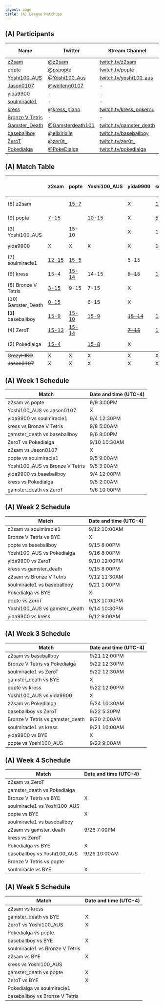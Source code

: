 ```yaml
---
layout: page
title: (A) League Matchups
---
```


## (A) Participants ##

<table>
  <thead>
    <tr>
      <th>Name</th>
      <th>Twitter</th>
      <th>Stream Channel</th>
	  <th>Sprint Time</th>
	  <th>Rating</th>
    </tr>
  </thead>
  <tbody>
    <tr>
      <td><a href="https://steamcommunity.com/id/z2sam/">z2sam</a></td>
      <td><a href="https://twitter.com/z2sam">@z2sam</a></td>
      <td><a href="https://www.twitch.tv/z2sam">twitch.tv/z2sam</a></td>
      <td>44.96</td>
      <td>50000</td>
    </tr>
    <tr>
      <td><a href="https://steamcommunity.com/profiles/76561198818744755/">popte</a></td>
      <td><a href="https://twitter.com/pspopte">@pspopte</a></td>
      <td><a href="https://www.twitch.tv/popte">twitch.tv/popte</a></td>
      <td>49.1</td>
      <td>18130</td>
    </tr>
    <tr>
      <td><a href="https://steamcommunity.com/profiles/76561198251580070">Yoshi100_AUS</a></td>
      <td><a href="https://twitter.com/Yoshi100_Aus">@Yoshi100_Aus</a></td>
      <td><a href="https://www.twitch.tv/yoshi100_aus">twitch.tv/yoshi100_aus</a></td>
      <td>43.50</td>
      <td>16263</td>
    </tr>
    <tr>
      <td><a href="https://steamcommunity.com/profiles/76561198365987531/">Jason0107</a></td>
      <td><a href="https://twitter.com/weiteng0107">@weiteng0107</a></td>
      <td>-</td>
      <td>-</td>
      <td>10830</td>
    </tr>
    <tr>
      <td><a href="http://steamcommunity.com/id/yida9900">yida9900</a></td>
      <td>-</td>
      <td>-</td>
      <td>-</td>
      <td>-</td>
    </tr>
    <tr>
      <td><a href="https://steamcommunity.com/profiles/76561198316470465/">soulmiracle1</a></td>
      <td>-</td>
      <td>-</td>
      <td>49</td>
      <td>19757</td>
    </tr>
    <tr>
      <td><a href="https://steamcommunity.com/profiles/76561198540231828/">kress</a></td>
      <td><a href="https://twitter.com/kress_piano">@kress_piano</a></td>
      <td><a href="https://www.twitch.tv/kress_pokerou">twitch.tv/kress_pokerou</a></td>
      <td>48.66</td>
      <td>11000</td>
    </tr>
    <tr>
      <td><a href="https://steamcommunity.com/profiles/76561198361068317/">Bronze V Tetris</a></td>
      <td>-</td>
      <td>-</td>
      <td>46</td>
      <td>-</td>
    </tr>
    <tr>
      <td><a href="https://steamcommunity.com/id/Im2Trashhhh11/">Gamster_Death</a></td>
      <td><a href="https://twitter.com/Gamsterdeath101">@Gamsterdeath101</a></td>
      <td><a href="https://www.twitch.tv/gamster_death">twitch.tv/gamster_death</a></td>
      <td>57.93</td>
      <td>3481</td>
    </tr>
    <tr>
      <td><a href="https://steamcommunity.com/id/elixirixile/">baseballboy</a></td>
      <td><a href="https://twitter.com/elixirixile">@elixirixile</a></td>
      <td><a href="https://www.twitch.tv/baseballboy">twitch.tv/baseballboy</a></td>
      <td>44.7</td>
      <td>17000</td>
    </tr>
    <tr>
      <td><a href="https://steamcommunity.com/id/ZeroT_/">ZeroT</a></td>
      <td><a href="https://twitter.com/zer0t_">@zer0t_</a></td>
      <td><a href="https://www.twitch.tv/zer0t_">twitch.tv/zer0t_</a></td>
      <td>44.33</td>
      <td>16000</td>
    </tr>
    <tr>
      <td><a href="https://steamcommunity.com/id/PokeDIalga/">Pokedialga</a></td>
      <td><a href="https://twitter.com/PokeDialga">@PokeDialga</a></td>
      <td><a href="https://www.twitch.tv/pokedialga">twitch.tv/pokedialga</a></td>
      <td>41.88</td>
      <td>27600</td>
    </tr>
  </tbody>
</table>

## (A) Match Table ##

<table>
  <thead>
    <tr>
      <th> </th>
      <th>z2sam</th>
      <th>popte</th>
      <th>Yoshi100_AUS</th>
      <th>yida9900</th>
      <th>soulmiracle1</th>
      <th>kress</th>
      <th>Bronze V Tetris</th>
      <th>Gamster_Death</th>
      <th>baseballboy</th>
      <th>ZeroT</th>
      <th>Pokedialga</th>
      <th>W-L</th>
      <th>Pt. Diff</th>
    </tr>
  </thead>
  <tbody>
    <tr>
      <td>(5) z2sam</td>
      <td> </td> <!--z2sam-->
      <td><a href="https://www.youtube.com/watch?v=v-xeYvML-0g">15-7</a></td> <!--popte-->
      <td> </td> <!--Yoshi100_AUS-->
      <td>X</td> <!--yida9900-->
      <td><a href="https://www.youtube.com/watch?v=ckSVXPdhTCY">15-12</a></td> <!--soulmiracle1-->
      <td>4-15</td> <!--kress-->
      <td><a href="https://www.youtube.com/watch?v=Jpr3-wk974E">15-3</a></td> <!--Bronze V Tetris-->
      <td><a href="https://www.youtube.com/watch?v=TyklYXQNoPU">15-0</a></td> <!--Gamster_Death-->
      <td><a href="https://www.youtube.com/watch?v=e7RRcxpPOiM">9-15</a></td> <!--baseballboy-->
      <td>13-15</td> <!--ZeroT-->
      <td><a href="https://www.twitch.tv/videos/314259725">4-15</a></td> <!--Pokedialga-->
      <td>4-4</td>
      <td>+8</td>
    </tr>
    <tr>
      <td>(9) popte</td>
      <td><a href="https://www.twitch.tv/videos/308143292">7-15</a></td> <!--z2sam-->
      <td> </td> <!--popte-->
      <td><a href="https://www.twitch.tv/videos/313271803">10-15</a></td> <!--Yoshi100_AUS-->
      <td>X</td> <!--yida9900-->
      <td><a href="https://www.twitch.tv/videos/306191963">5-15</a></td> <!--soulmiracle1-->
      <td><a href="https://www.twitch.tv/videos/313290114">14-15</a></td> <!--kress-->
      <td>15-9</td> <!--Bronze V Tetris-->
      <td> </td> <!--Gamster_Death-->
      <td><a href="https://www.youtube.com/watch?v=Ml2VuRTlUDk">10-15</a></td> <!--baseballboy-->
      <td><a href="https://www.twitch.tv/videos/309804687">14-15</a></td> <!--ZeroT-->
      <td> </td> <!--Pokedialga-->
      <td>1-6</td>
      <td>-24</td>
    </tr>
    <tr>
      <td>(3) Yoshi100_AUS</td>
      <td> </td> <!--z2sam-->
      <td>15-10</td> <!--popte-->
      <td> </td> <!--Yoshi100_AUS-->
      <td>X</td> <!--yida9900-->
      <td>15-3</td> <!--soulmiracle1-->
      <td>15-14</td> <!--kress-->
      <td>15-7</td> <!--Bronze V Tetris-->
      <td><a href="https://www.twitch.tv/videos/310248251">15-6</a></td> <!--Gamster_Death-->
      <td><a href="https://www.twitch.tv/videos/314946016?t=26m41s">9-15</a></td> <!--baseballboy-->
      <td> </td> <!--ZeroT-->
      <td><a href="https://www.twitch.tv/videos/310842615">8-15</a></td> <!--Pokedialga-->
      <td>5-2</td>
      <td>+22</td>
    </tr>
    <tr>
      <td><del>yida9900</del></td>
      <td>X</td> <!--z2sam-->
      <td>X</td> <!--popte-->
      <td>X</td> <!--Yoshi100_AUS-->
      <td>X</td> <!--yida9900-->
      <td><del>15-5</del></td> <!--soulmiracle1-->
      <td><del>15-8</del></td> <!--kress-->
      <td>X</td> <!--Bronze V Tetris-->
      <td>X</td> <!--Gamster_Death-->
      <td><a href="https://www.twitch.tv/videos/306720427"><del>14-15</del></a></td> <!--baseballboy-->
      <td>X</td> <!--ZeroT-->
      <td>X</td> <!--Pokedialga-->
      <td><del>2-1</del></td>
      <td><del>+16</del></td>
    </tr>
    <tr>
      <td>(7) soulmiracle1</td>
      <td><a href="https://www.youtube.com/watch?v=ckSVXPdhTCY">12-15</a></td> <!--z2sam-->
      <td><a href="https://www.twitch.tv/videos/306191963">15-5</a></td> <!--popte-->
      <td></td> <!--Yoshi100_AUS-->
      <td><del>5-15</del></td> <!--yida9900-->
      <td> </td> <!--soulmiracle1-->
      <td><a href="https://www.youtube.com/watch?v=C_jDpguWv1A">15-14</a></td> <!--kress-->
      <td> </td> <!--Bronze V Tetris-->
      <td> </td> <!--Gamster_Death-->
      <td><a href="https://www.youtube.com/watch?v=42Lc7Sex-n8">6-15</a></td> <!--baseballboy-->
      <td><a href="https://www.twitch.tv/videos/313178404">15-13</a></td> <!--ZeroT-->
      <td> </td> <!--Pokedialga-->
      <td>3-2</td>
      <td>+1</td>
    </tr>
    <tr>
      <td>(6) kress</td>
      <td>15-4</td> <!--z2sam-->
      <td><a href="https://www.youtube.com/watch?v=UMryibu32WU">15-14</a></td> <!--popte-->
      <td>14-15</td> <!--Yoshi100_AUS-->
      <td><del>8-15</del></td> <!--yida9900-->
      <td><a href="https://www.youtube.com/watch?v=C_jDpguWv1A">14-15</a></td> <!--soulmiracle1-->
      <td> </td> <!--kress-->
      <td>15-11</td> <!--Bronze V Tetris-->
      <td>15-5</td> <!--Gamster_Death-->
      <td><a href="https://www.youtube.com/watch?v=cEoHj3tHfx8">11-15</a></td> <!--baseballboy-->
      <td><a href="https://www.twitch.tv/videos/315991942">12-15</a></td> <!--ZeroT-->
      <td>4-15</td> <!--Pokedialga-->
      <td>4-5</td>
      <td>+6</td>
    </tr>
    <tr>
      <td>(8) Bronze V Tetris</td>
      <td><a href="https://www.youtube.com/watch?v=Jpr3-wk974E">3-15</a></td> <!--z2sam-->
      <td>9-15</td> <!--popte-->
      <td>7-15</td> <!--Yoshi100_AUS-->
      <td>X</td> <!--yida9900-->
      <td> </td> <!--soulmiracle1-->
      <td>11-15</td> <!--kress-->
      <td> </td> <!--Bronze V Tetris-->
      <td><a href="https://www.twitch.tv/videos/311972967">15-6</a></td> <!--Gamster_Death-->
      <td>8-15</td> <!--baseballboy-->
      <td> </td> <!--ZeroT-->
      <td><a href="https://www.twitch.tv/videos/313352721">0-15</a></td> <!--Pokedialga-->
      <td>1-6</td>
      <td>-43</td>
    </tr>
    <tr>
      <td>(10) Gamster_Death</td>
      <td><a href="https://www.youtube.com/watch?v=TyklYXQNoPU">0-15</a></td> <!--z2sam-->
      <td> </td> <!--popte-->
      <td>6-15</td> <!--Yoshi100_AUS-->
      <td>X</td> <!--yida9900-->
      <td> </td> <!--soulmiracle1-->
      <td><a href="https://www.twitch.tv/videos/310644199">5-15</a></td> <!--kress-->
      <td><a href="https://www.twitch.tv/videos/311972967">6-15</a></td> <!--Bronze V Tetris-->
      <td> </td> <!--Gamster_Death-->
      <td><a href="https://www.twitch.tv/videos/306782167">3-15</a></td> <!--baseballboy-->
      <td><a href="https://www.twitch.tv/videos/307780615">3-15</a></td> <!--ZeroT-->
      <td>0-15</td> <!--Pokedialga-->
      <td>0-7</td>
      <td>-82</td>
    </tr>
    <tr>
      <td><b>(1)</b> baseballboy</td>
      <td><a href="https://www.youtube.com/watch?v=e7RRcxpPOiM">15-9</a></td> <!--z2sam-->
      <td><a href="https://www.youtube.com/watch?v=Ml2VuRTlUDk">15-10</a></td> <!--popte-->
      <td><a href="https://www.twitch.tv/videos/314946016?t=26m41s">15-9</a></td> <!--Yoshi100_AUS-->
      <td><a href="https://www.twitch.tv/videos/306720427"><del>15-14</del></a></td> <!--yida9900-->
      <td><a href="https://www.youtube.com/watch?v=42Lc7Sex-n8">15-6</a></td> <!--soulmiracle1-->
      <td><a href="https://www.youtube.com/watch?v=cEoHj3tHfx8">15-11</a></td> <!--kress-->
      <td>15-8</td> <!--Bronze V Tetris-->
      <td><a href="https://www.twitch.tv/videos/306782129">15-3</a></td> <!--Gamster_Death-->
      <td> </td> <!--baseballboy-->
      <td><a href="https://www.youtube.com/watch?v=e-B26X_y15M">15-12</a></td> <!--ZeroT-->
      <td> </td> <!--Pokedialga-->
      <td>8-0</td>
      <td>+52</td>
    </tr>
    <tr>
      <td>(4) ZeroT</td>
      <td><a href="https://www.twitch.tv/videos/316370372">15-13</a></td> <!--z2sam-->
      <td><a href="https://www.twitch.tv/videos/309804687">15-14</a></td> <!--popte-->
      <td> </td> <!--Yoshi100_AUS-->
      <td><a href="https://www.twitch.tv/videos/308357458"><del>7-15</del></a></td> <!--yida9900-->
      <td><a href="https://www.twitch.tv/videos/313178404">13-15</a></td> <!--soulmiracle1-->
      <td><a href="https://www.twitch.tv/videos/315991942">15-12</a></td> <!--kress-->
      <td> </td> <!--Bronze V Tetris-->
      <td><a href="https://www.twitch.tv/videos/307232197">15-3</a></td> <!--Gamster_Death-->
      <td><a href="https://www.youtube.com/watch?v=e-B26X_y15M">12-15</a></td> <!--baseballboy-->
      <td> </td> <!--ZeroT-->
      <td><a href="https://www.twitch.tv/videos/308337115">5-15</a></td> <!--Pokedialga-->
      <td>4-3</td>
      <td>+3</td>
    </tr>
    <tr>
      <td>(2) Pokedialga</td>
      <td><a href="https://www.twitch.tv/videos/314259725">15-4</a></td> <!--z2sam-->
      <td> </td> <!--popte-->
      <td><a href="https://www.twitch.tv/videos/310888205">15-8</a></td> <!--Yoshi100_AUS-->
      <td>X</td> <!--yida9900-->
      <td> </td> <!--soulmiracle1-->
      <td>15-4</td> <!--kress-->
      <td><a href="https://www.twitch.tv/videos/313352721">15-0</a></td> <!--Bronze V Tetris-->
      <td>15-0</td> <!--Gamster_Death-->
      <td> </td> <!--baseballboy-->
      <td><a href="https://www.twitch.tv/videos/308360644">15-5</a></td> <!--ZeroT-->
      <td> </td> <!--Pokedialga-->
      <td>6-0</td>
      <td>+69</td>
    </tr>
  </tbody>
  <tfoot>
    <tr>
      <td><del>CrazyHIKO</del></td>
      <td>X</td> <!--z2sam-->
      <td>X</td> <!--popte-->
      <td>X</td> <!--Yoshi100_AUS-->
      <td>X</td> <!--Jason0107-->
      <td>X</td> <!--soulmiracle1-->
      <td>X</td> <!--kress-->
      <td>X</td> <!--Bronze V Tetris-->
      <td>X</td> <!--Gamster_Death-->
      <td>X</td> <!--baseballboy-->
      <td>X</td> <!--ZeroT-->
      <td>X</td> <!--Pokedialga-->
      <td>X</td>
      <td>X</td>
    </tr>
    <tr>
      <td><del>Jason0107</del></td>
      <td>X</td> <!--z2sam-->
      <td>X</td> <!--popte-->
      <td>X</td> <!--Yoshi100_AUS-->
      <td>X</td> <!--yida9900-->
      <td>X</td> <!--soulmiracle1-->
      <td>X</td> <!--kress-->
      <td>X</td> <!--Bronze V Tetris-->
      <td>X</td> <!--Gamster_Death-->
      <td>X</td> <!--baseballboy-->
      <td>X</td> <!--ZeroT-->
      <td>X</td> <!--Pokedialga-->
      <td>X</td>
      <td>X</td>
    </tr>
  </tfoot>
</table>

## (A) Week 1 Schedule ##

<table>
  <thead>
    <tr>
      <th>Match</th>
      <th>Date and time (UTC-4)</th>
    </tr>
  </thead>
  <tbody>
    <tr>
      <td>z2sam vs popte</td>
      <td>9/9 3:00PM</td>
    </tr>
    <tr>
      <td>Yoshi100_AUS vs Jason0107</td>
      <td>X</td>
    </tr>
    <tr>
      <td>yida9900 vs soulmiracle1</td>
      <td>9/4 12:30PM</td>
    </tr>
    <tr>
      <td>kress vs Bronze V Tetris</td>
      <td>9/8 5:00AM</td>
    </tr>
    <tr>
      <td>gamster_death vs baseballboy</td>
      <td>9/6 9:00PM</td>
    </tr>
    <tr>
      <td>ZeroT vs Pokedialga</td>
      <td>9/10 10:30AM</td>
    </tr>
    <tr>
      <td>z2sam vs Jason0107</td>
      <td>X</td>
    </tr>
    <tr>
      <td>popte vs soulmiracle1</td>
      <td>9/5 9:00AM</td>
    </tr>
    <tr>
      <td>Yoshi100_AUS vs Bronze V Tetris</td>
      <td>9/5 3:00AM</td>
    </tr>
    <tr>
      <td>yida9900 vs baseballboy</td>
      <td>9/4 12:00PM</td>
    </tr>
    <tr>
      <td>kress vs Pokedialga</td>
      <td>9/5 2:00AM</td>
    </tr>
    <tr>
      <td>gamster_death vs ZeroT</td>
      <td>9/6 10:00PM</td>
    </tr>
  </tbody>
</table>

## (A) Week 2 Schedule ##

<table>
  <thead>
    <tr>
      <th>Match</th>
      <th>Date and time (UTC-4)</th>
    </tr>
  </thead>
  <tbody>
    <tr>
      <td>z2sam vs soulmiracle1</td>
      <td>9/12 10:00AM</td>
    </tr>
    <tr>
      <td>Bronze V Tetris vs BYE</td>
      <td>X</td>
    </tr>
    <tr>
      <td>popte vs baseballboy</td>
      <td>9/15 8:00PM</td>
    </tr>
    <tr>
      <td>Yoshi100_AUS vs Pokedialga</td>
      <td>9/16 8:00PM</td>
    </tr>
    <tr>
      <td>yida9900 vs ZeroT</td>
      <td>9/10 12:00PM</td>
    </tr>
    <tr>
      <td>kress vs gamster_death</td>
      <td>9/15 8:00PM</td>
    </tr>
    <tr>
      <td>z2sam vs Bronze V Tetris</td>
      <td>9/12 11:30AM</td>
    </tr>
    <tr>
      <td>soulmiracle1 vs baseballboy</td>
      <td>9/21 1:00PM</td>
    </tr>
    <tr>
      <td>Pokedialga vs BYE</td>
      <td>X</td>
    </tr>
    <tr>
      <td>popte vs ZeroT</td>
      <td>9/13 10:00PM</td>
    </tr>
    <tr>
      <td>Yoshi100_AUS vs gamster_death</td>
      <td>9/14 10:30PM</td>
    </tr>
    <tr>
      <td>yida9900 vs kress</td>
      <td>9/12 9:00AM</td>
    </tr>
  </tbody>
</table>

## (A) Week 3 Schedule ##

<table>
  <thead>
    <tr>
      <th>Match</th>
      <th>Date and time (UTC-4)</th>
    </tr>
  </thead>
  <tbody>
    <tr>
      <td>z2sam vs baseballboy</td>
      <td>9/21 12:00PM</td>
    </tr>
    <tr>
      <td>Bronze V Tetris vs Pokedialga</td>
      <td>9/22 12:30PM</td>
    </tr>
    <tr>
      <td>soulmiracle1 vs ZeroT</td>
      <td>9/22 12:30AM</td>
    </tr>
    <tr>
      <td>gamster_death vs BYE</td>
      <td>X</td>
    </tr>
    <tr>
      <td>popte vs kress</td>
      <td>9/22 12:00PM</td>
    </tr>
    <tr>
      <td>Yoshi100_AUS vs yida9900</td>
      <td>X</td>
    </tr>
    <tr>
      <td>z2sam vs Pokedialga</td>
      <td>9/24 10:30AM</td>
    </tr>
    <tr>
      <td>baseballboy vs ZeroT</td>
      <td>9/22 5:30PM</td>
    </tr>
    <tr>
      <td>Bronze V Tetris vs gamster_death</td>
      <td>9/20 2:00AM</td>
    </tr>
    <tr>
      <td>soulmiracle1 vs kress</td>
      <td>9/21 10:00AM</td>
    </tr>
    <tr>
      <td>yida9900 vs BYE</td>
      <td>X</td>
    </tr>
    <tr>
      <td>popte vs Yoshi100_AUS</td>
      <td>9/22 9:00AM</td>
    </tr>
  </tbody>
</table>

## (A) Week 4 Schedule ##

<table>
  <thead>
    <tr>
      <th>Match</th>
      <th>Date and time (UTC-4)</th>
    </tr>
  </thead>
  <tbody>
    <tr>
      <td>z2sam vs ZeroT</td>
      <td></td>
    </tr>
    <tr>
      <td>gamster_death vs Pokedialga</td>
      <td> </td>
    </tr>
    <tr>
      <td>Bronze V Tetris vs BYE</td>
      <td>X</td>
    </tr>
    <tr>
      <td>soulmiracle1 vs Yoshi100_AUS</td>
      <td></td>
    </tr>
    <tr>
      <td>popte vs BYE</td>
      <td>X</td>
    </tr>
    <tr>
      <td>soulmiracle1 vs baseballboy</td>
      <td> </td>
    </tr>
    <tr>
      <td>z2sam vs gamster_death</td>
      <td>9/26 7:00PM</td>
    </tr>
    <tr>
      <td>kress vs ZeroT</td>
      <td></td>
    </tr>
    <tr>
      <td>Pokedialga vs BYE</td>
      <td>X</td>
    </tr>
    <tr>
      <td>baseballboy vs Yoshi100_AUS</td>
      <td>9/26 10:00AM</td>
    </tr>
    <tr>
      <td>Bronze V Tetris vs popte</td>
      <td></td>
    </tr>
    <tr>
      <td>soulmiracle vs BYE</td>
      <td>X</td>
    </tr>
  </tbody>
</table>

## (A) Week 5 Schedule ##

<table>
  <thead>
    <tr>
      <th>Match</th>
      <th>Date and time (UTC-4)</th>
    </tr>
  </thead>
  <tbody>
    <tr>
      <td>z2sam vs kress</td>
      <td></td>
    </tr>
    <tr>
      <td>gamster_death vs BYE</td>
      <td>X</td>
    </tr>
    <tr>
      <td>ZeroT vs Yoshi100_AUS</td>
      <td>X</td>
    </tr>
    <tr>
      <td>Pokedialga vs popte</td>
      <td></td>
    </tr>
    <tr>
      <td>baseballboy vs BYE</td>
      <td>X</td>
    </tr>
    <tr>
      <td>soulmiracle1 vs Bronze V Tetris</td>
      <td> </td>
    </tr>
    <tr>
      <td>z2sam vs BYE</td>
      <td>X</td>
    </tr>
    <tr>
      <td>kress vs Yoshi100_AUS</td>
      <td></td>
    </tr>
    <tr>
      <td>gamster_death vs popte</td>
      <td>X</td>
    </tr>
    <tr>
      <td>ZeroT vs BYE</td>
      <td>X</td>
    </tr>
    <tr>
      <td>Pokedialga vs soulmiracle1</td>
      <td></td>
    </tr>
    <tr>
      <td>baseballboy vs Bronze V Tetris</td>
      <td></td>
    </tr>
  </tbody>
</table>


